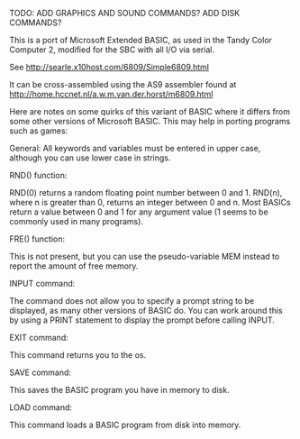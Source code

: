 TODO:
     ADD GRAPHICS AND SOUND COMMANDS?
     ADD DISK COMMANDS?
     

This is a port of Microsoft Extended BASIC, as used in the Tandy
Color Computer 2, modified for the SBC with all I/O via serial.

See http://searle.x10host.com/6809/Simple6809.html

It can be cross-assembled using the AS9 assembler found at
http://home.hccnet.nl/a.w.m.van.der.horst/m6809.html

Here are notes on some quirks of this variant of BASIC where it
differs from some other versions of Microsoft BASIC. This may help in
porting programs such as games:

General: All keywords and variables must be entered in upper case,
although you can use lower case in strings.

RND() function:

RND(0) returns a random floating point number between 0 and 1. RND(n),
where n is greater than 0, returns an integer between 0 and n. Most
BASICs return a value between 0 and 1 for any argument value (1 seems
to be commonly used in many programs).

FRE() function:

This is not present, but you can use the pseudo-variable MEM instead
to report the amount of free memory.

INPUT command:

The command does not allow you to specify a prompt string to be
displayed, as many other versions of BASIC do. You can work around
this by using a PRINT statement to display the prompt before calling
INPUT.

EXIT command:

This command returns you to the os.

SAVE command:

This saves the BASIC program you have in memory to disk.

LOAD command:

This command loads a BASIC program from disk into memory.
